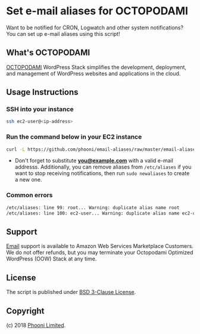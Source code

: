 # Set e-mail aliases for OCTOPODAMI

Want to be notified for CRON, Logwatch and other system notifications? You can set up e-mail aliases using this script!

## What's OCTOPODAMI

[OCTOPODAMI](https://www.phooni.com/oow/) WordPress Stack simplifies the development, deployment, and management of WordPress websites and applications in the cloud.

## Usage Instructions

### SSH into your instance

```bash
ssh ec2-user@<ip-address>
```

### Run the command below in your EC2 instance

```bash
curl -L https://github.com/phooni/email-aliases/raw/master/email-aliases.sh | sudo bash -s <you@example.com>
```

* Don't forget to substitute **you@example.com** with a valid e-mail addresss. Additionally, you can remove aliases from ```/etc/aliases``` if you want to stop receiving notifications, then run ```sudo newaliases``` to create a new one.

### Common errors

```bash
/etc/aliases: line 99: root... Warning: duplicate alias name root
/etc/aliases: line 100: ec2-user... Warning: duplicate alias name ec2-user
```

## Support

[Email](mailto:orders@phooni.com) support is available to Amazon Web Services Marketplace Customers. We do not offer refunds, but you may terminate your Octopodami Optimized WordPress (OOW) Stack at any time.

## License

The script is published under [BSD 3-Clause License](license.txt).

## Copyright

(c) 2018 [Phooni Limited](https://www.phooni.com).
